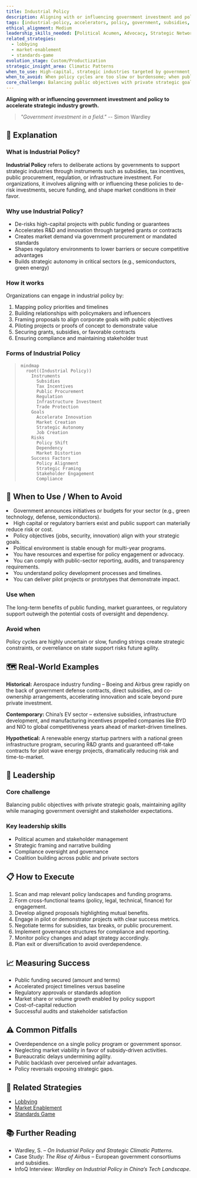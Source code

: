 ```yaml
---
title: Industrial Policy
description: Aligning with or influencing government investment and policy to accelerate strategic industry evolution.
tags: [industrial-policy, accelerators, policy, government, subsidies, regulation, strategic sectors]
ethical_alignment: Medium
leadership_skills_needed: [Political Acumen, Advocacy, Strategic Networking]
related_strategies:
  - lobbying
  - market-enablement
  - standards-game
evolution_stage: Custom/Productization
strategic_insight_area: Climatic Patterns
when_to_use: High-capital, strategic industries targeted by government; when public support can dramatically accelerate progress.
when_to_avoid: When policy cycles are too slow or burdensome; when public funding creates dependencies that stifle agility.
core_challenge: Balancing public objectives with private strategic goals.
---
```


**Aligning with or influencing government investment and policy to accelerate strategic industry growth.**

> *"Government investment in a field."*
> -- Simon Wardley

<AssessmentToolAdvert strategyName="Industrial Policy" />

## 🤔 **Explanation**

### What is Industrial Policy?

**Industrial Policy** refers to deliberate actions by governments to support strategic industries through instruments such as subsidies, tax incentives, public procurement, regulation, or infrastructure investment. For organizations, it involves aligning with or influencing these policies to de-risk investments, secure funding, and shape market conditions in their favor.

### Why use Industrial Policy?

- De-risks high-capital projects with public funding or guarantees  
- Accelerates R&D and innovation through targeted grants or contracts  
- Creates market demand via government procurement or mandated standards  
- Shapes regulatory environments to lower barriers or secure competitive advantages  
- Builds strategic autonomy in critical sectors (e.g., semiconductors, green energy)

### How it works

Organizations can engage in industrial policy by:

1. Mapping policy priorities and timelines  
2. Building relationships with policymakers and influencers  
3. Framing proposals to align corporate goals with public objectives  
4. Piloting projects or proofs of concept to demonstrate value
5. Securing grants, subsidies, or favorable contracts  
6. Ensuring compliance and maintaining stakeholder trust  

### Forms of Industrial Policy

> ```mermaid
> mindmap
>   root((Industrial Policy))
>     Instruments
>       Subsidies
>       Tax Incentives
>       Public Procurement
>       Regulation
>       Infrastructure Investment
>       Trade Protection
>     Goals
>       Accelerate Innovation
>       Market Creation
>       Strategic Autonomy
>       Job Creation
>     Risks
>       Policy Shift
>       Dependency
>       Market Distortion
>     Success Factors
>       Policy Alignment
>       Strategic Framing
>       Stakeholder Engagement
>       Compliance
> ```

## 🚦 **When to Use / When to Avoid**

<Assessment strategyName="Industrial Policy">
  <MapSignals>
    <li>Government announces initiatives or budgets for your sector (e.g., green technology, defense, semiconductors).</li>
    <li>High capital or regulatory barriers exist and public support can materially reduce risk or cost.</li>
    <li>Policy objectives (jobs, security, innovation) align with your strategic goals.</li>
    <li>Political environment is stable enough for multi-year programs.</li>
  </MapSignals>
  <Readiness>
    <li>You have resources and expertise for policy engagement or advocacy.</li>
    <li>You can comply with public-sector reporting, audits, and transparency requirements.</li>
    <li>You understand policy development processes and timelines.</li>
    <li>You can deliver pilot projects or prototypes that demonstrate impact.</li>
  </Readiness>
</Assessment>

### Use when

The long-term benefits of public funding, market guarantees, or regulatory support outweigh the potential costs of oversight and dependency.

### Avoid when

Policy cycles are highly uncertain or slow, funding strings create strategic constraints, or overreliance on state support risks future agility.

## 🗺️ **Real-World Examples**

**Historical:** Aerospace industry funding – Boeing and Airbus grew rapidly on the back of government defense contracts, direct subsidies, and co-ownership arrangements, accelerating innovation and scale beyond pure private investment.

**Contemporary:** China’s EV sector – extensive subsidies, infrastructure development, and manufacturing incentives propelled companies like BYD and NIO to global competitiveness years ahead of market-driven timelines.

**Hypothetical:** A renewable energy startup partners with a national green infrastructure program, securing R&D grants and guaranteed off-take contracts for pilot wave energy projects, dramatically reducing risk and time-to-market.

## 🎯 **Leadership**

### Core challenge

Balancing public objectives with private strategic goals, maintaining agility while managing government oversight and stakeholder expectations.

### Key leadership skills

- Political acumen and stakeholder management  
- Strategic framing and narrative building  
- Compliance oversight and governance  
- Coalition building across public and private sectors

## 📋 **How to Execute**

1. Scan and map relevant policy landscapes and funding programs.  
2. Form cross-functional teams (policy, legal, technical, finance) for engagement.  
3. Develop aligned proposals highlighting mutual benefits.  
4. Engage in pilot or demonstrator projects with clear success metrics.  
5. Negotiate terms for subsidies, tax breaks, or public procurement.  
6. Implement governance structures for compliance and reporting.  
7. Monitor policy changes and adapt strategy accordingly.  
8. Plan exit or diversification to avoid overdependence.

## 📈 **Measuring Success**

- Public funding secured (amount and terms)  
- Accelerated project timelines versus baseline  
- Regulatory approvals or standards adoption  
- Market share or volume growth enabled by policy support  
- Cost-of-capital reduction  
- Successful audits and stakeholder satisfaction

## ⚠️ **Common Pitfalls**

- Overdependence on a single policy program or government sponsor.  
- Neglecting market viability in favor of subsidy-driven activities.  
- Bureaucratic delays undermining agility.  
- Public backlash over perceived unfair advantages.  
- Policy reversals exposing strategic gaps.

## 🔀 **Related Strategies**

- [Lobbying](/strategies/user-perception/lobbying)  
- [Market Enablement](/strategies/accelerators/market-enablement)  
- [Standards Game](/strategies/markets/standards-game)

## 📚 **Further Reading**

- Wardley, S. – *On Industrial Policy and Strategic Climatic Patterns*.  
- Case Study: *The Rise of Airbus* – European government consortiums and subsidies.  
- InfoQ Interview: *Wardley on Industrial Policy in China’s Tech Landscape*.  
